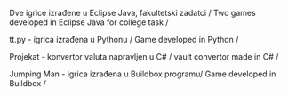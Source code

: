 Dve igrice izrađene u Eclipse Java, fakultetski zadatci / Two games developed in Eclipse Java for college task /

tt.py - igrica izrađena u Pythonu / Game developed in Python /

Projekat - konvertor valuta napravljen u C# / vault convertor made in C# /

Jumping Man - igrica izrađena u Buildbox programu/ Game developed in Buildbox /
